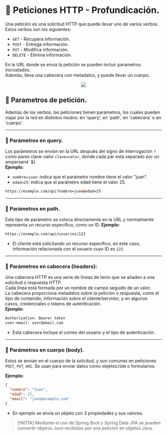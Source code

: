 # 📌 Peticiones HTTP - Profundicación.
Una petición es una solicitud HTTP que puede llevar uno de varios verbos.
Estos verbos son los siguientes:
- `GET` - Recupera información.
- `POST` - Entrega información.
- `PUT` - Modifica información.
- `DELETE` - Elimina información.
   
En la URL donde se envia la petición se pueden incluir parametros incrustados.    
Además, lleva una cabecera con metadatos, y puede llevar un cuerpo. 


<p align="center"> <img src="https://github.com/user-attachments/assets/e12beb65-1004-4993-b754-92b5d6dcb837"> </p>

## 📍 Parametros de petición.
Además de los verbos, las peticiones tienen parámetros, los cuales pueden viajar por la red en distintos modos: en 'query', en 'path', en 'cabecera' o en 'cuerpo'.

   
---
   
### 🔹 Parámetros en query.    
Los parámetros se envían en la URL después del signo de interrogación `?` como pares clave-valor `clave=valor`, donde cada par está separado por un ampersand `&).  
**Ejemplo:** 
- `nombre=juan`: indica que el parámetro nombre tiene el valor "juan".
- `edad=25`: indica que el parámetro edad tiene el valor 25.
```html
https://example.com/api?nombre=juan&edad=25
```
   
---
   
### 🔹 Parámetros en path.   
Este tipo de parámetro se coloca directamente en la URL y normalmente representa un recurso específico, como un ID.
**Ejemplo:**  
```html
https://example.com/api/usuarios/123
```
- El cliente está solicitando un recurso específico, en este caso, información relacionada con el usuario cuyo ID es `123`.

   
---
   
### 🔹 Parámetros en cabecera (headers):
Una cabecera HTTP es una serie de líneas de texto que se añaden a una solicitud o respuesta HTTP.   
Cada línea está formada por un nombre de campo seguido de un valor.    
La cabecera proporciona metadatos sobre la petición o respuesta, como el tipo de contenido, información sobre el cliente/servidor, y en algunos casos, credenciales o tokens de autenticación.     
**Ejemplo:**  
```html
Authorization: Bearer token
user-email: user@email.com
```
- Esta cabecera incluye el correo del usuario y el tipo de autenticación.
    
---
   
### 🔹 Parámetros en cuerpo (body).   
Estos se envían en el cuerpo de la solicitud, y son comunes en peticiones `POST`, `PUT`, etc. Se usan para enviar datos como objetos`JSON` o formularios.
 
**Ejemplo:**  
```json
{
  "nombre": "Juan",
  "edad": 25,
  "email": "juan@example.com"
}
```
- En ejemplo se envía un objeto con 3 propiedades y sus valores.

>[!NOTA]
> Mediante el uso de Spring Boot y Spring Data JPA se pueden convertir objetos Json recibidos por una petición en objetos Java.


